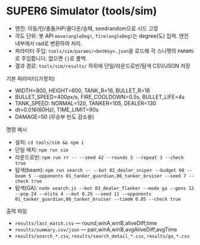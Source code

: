 # SUPER6 Simulator (tools/sim)

- 엔진: 이동/탄/충돌/HP/쿨다운/승패, seedrandom으로 시드 고정
- 각도 단위: 봇 API `move(angleDeg)`, `fire(angleDeg)`는 degree(도) 입력. 엔진 내부에서 rad로 변환하여 처리.
- 파라미터 주입: `tools/sim/params/<botKey>.json`을 로드해 각 스니펫의 `PARAMS`로 주입합니다. 없으면 `{}`로 폴백.
- 결과 경로: `tools/sim/results/` 하위에 단일/라운드로빈/탐색 CSV/JSON 저장

기본 파라미터(가정치)
- WIDTH=800, HEIGHT=600, TANK_R=16, BULLET_R=16
- BULLET_SPEED=400px/s, FIRE_COOLDOWN=0.5s, BULLET_LIFE=4s
- TANK_SPEED: NORMAL=120, TANKER=105, DEALER=130
- dt=0.016(60Hz), TIME_LIMIT=90s
- DAMAGE=50 (무승부 빈도 감소용)

명령 예시
- 설치: `cd tools/sim && npm i`
- 단일 매치: `npm run sim`
- 라운드로빈: `npm run rr -- --seed 42 --rounds 5 --repeat 3 --check true`
- 탐색(beam): `npm run search -- --bot 02_dealer_sniper --budget 60 --beam 5 --opponents 01_tanker_guardian,06_tanker_bruiser --seed 7 --check true`
- 탐색(GA): `node search.js --bot 03_dealer_flanker --mode ga --gens 12 --pop 24 --elite 4 --mut 0.25 --seed 11 --opponents 01_tanker_guardian,06_tanker_bruiser --timeW 0.05 --check true`

출력 파일
- `results/last_match.csv` — round,winA,winB,aliveDiff,time
- `results/summary.csv/json` — pair,winA,winB,avgAliveDiff,avgTime
- `results/search_*.csv`, `results/search_detail_*.csv`, `results/ga_*.csv`
